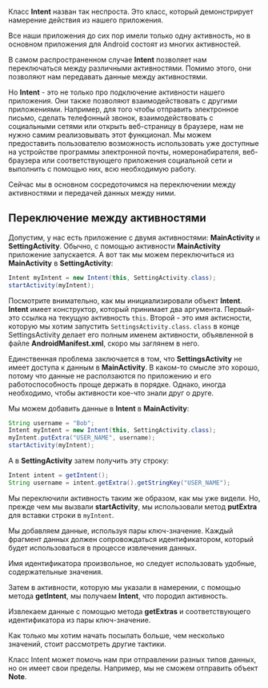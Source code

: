 Класс **Intent** назван так неспроста. Это класс, который демонстрирует намерение действия из нашего приложения.

Все наши приложения до сих пор имели только одну активность, но в основном приложения для Android состоят из многих активностей.

В самом распространенном случае **Intent** позволяет нам переключаться между различными активностями. Помимо этого, они позволяют нам передавать данные между активностями.

Но **Intent** - это не только про подключение активности нашего приложения. Они также позволяют взаимодействовать с другими приложениями. Например, для того чтобы отправить электронное письмо, сделать телефонный звонок, взаимодействовать с социальными сетями или открыть веб-страницу в браузере, нам не нужно самим реализовывать этот функционал. Мы можем предоставить пользователю возможность использовать уже доступные на устройстве программы электронной почты, номеронабирателя, веб-браузера или соответствующего приложения социальной сети и выполнить с помощью них, всю необходимую работу.

Сейчас мы в основном сосредоточимся на переключении между активностями и передачей данных между ними.

## Переключение между активностями
Допустим, у нас есть приложение с двумя активностями: **MainActivity** и **SettingActivity**. Обычно, с помощью активности **MainActivity** приложение запускается. А вот так мы можем переключиться из **MainActivity** в **SettingActivity**: 
```java
Intent myIntent = new Intent(this, SettingActivity.class);
startActivity(myIntent);
```
Посмотрите внимательно, как мы инициализировали объект **Intent**. **Intent** имеет конструктор, который принимает два аргумента. Первый-это ссылка на текущую активность ```this```. Второй - это имя актисности, которую мы хотим запустить ```SettingsActivity.class```.   ```class``` в конце SettingsActivity делает его полным именем активности, объявленной в файле **AndroidManifest.xml**, скоро мы заглянем в него.

Единственная проблема заключается в том, что **SettingsActivity** не имеет доступа к данным в **MainActivity**. В каком-то смысле это хорошо, потому что данные не расползаются по приложению и его работоспособность проще держать в порядке. Однако, иногда необходимо, чтобы активности кое-что знали друг о друге.

Мы можем добавить данные в **Intent** в **MainActivity**:
```java
String username = "Bob";
Intent myIntent = new Intent(this, SettingActivity.class);
myIntent.putExtra("USER_NAME", username);
startActivity(myIntent);
```
А в **SettingActivity** затем получить эту строку:
```java
Intent intent = getIntent();
String username = intent.getExtra().getStringKey("USER_NAME");
```
Мы переключили активность таким же образом, как мы уже видели. Но, прежде чем мы вызвали **startActivity**, мы использовали метод **putExtra** для вставки строки в ```myIntent```.

Мы добавляем данные, используя пары ключ-значение. Каждый фрагмент данных должен сопровождаться идентификатором, который будет использоваться в процессе извлечения данных.

Имя идентификатора произвольное, но следует использовать удобные, содержательные значения.

Затем в активности, которую мы указали в намерении, с помощью метода **getIntent**, мы получаем **Intent**, что породил активность.

Извлекаем данные с помощью метода **getExtras** и соответствующего идентификатора из пары ключ-значение.

Как только мы хотим начать посылать больше, чем несколько значений, стоит рассмотреть другие тактики.

Класс Intent может помочь нам при отправлении разных типов данных, но он имеет свои пределы. Например, мы не сможем отправить объект **Note**.
